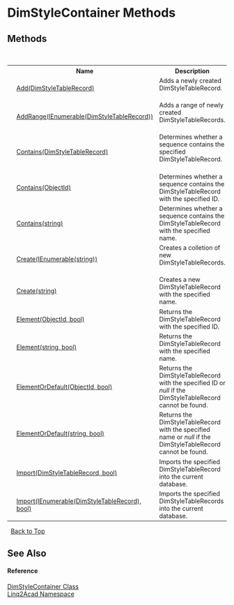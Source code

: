 # DimStyleContainer Methods
 

## Methods
&nbsp;<table><tr><th></th><th>Name</th><th>Description</th></tr><tr><td>![Public method](media/pubmethod.gif "Public method")</td><td><a href="M_Linq2Acad_DimStyleContainer_Add.md">Add(DimStyleTableRecord)</a></td><td>
Adds a newly created DimStyleTableRecord.
&nbsp;</tr><tr><td>![Public method](media/pubmethod.gif "Public method")</td><td><a href="M_Linq2Acad_DimStyleContainer_AddRange.md">AddRange(IEnumerable(DimStyleTableRecord))</a></td><td>
Adds a range of newly created DimStyleTableRecords.
&nbsp;</tr><tr><td>![Public method](media/pubmethod.gif "Public method")</td><td><a href="M_Linq2Acad_DimStyleContainer_Contains_1.md">Contains(DimStyleTableRecord)</a></td><td>
Determines whether a sequence contains the specified DimStyleTableRecord.
&nbsp;</tr><tr><td>![Public method](media/pubmethod.gif "Public method")</td><td><a href="M_Linq2Acad_DimStyleContainer_Contains.md">Contains(ObjectId)</a></td><td>
Determines whether a sequence contains the DimStyleTableRecord with the specified ID.
&nbsp;</tr><tr><td>![Public method](media/pubmethod.gif "Public method")</td><td><a href="M_Linq2Acad_DimStyleContainer_Contains_2.md">Contains(string)</a></td><td>
Determines whether a sequence contains the DimStyleTableRecord with the specified name.
&nbsp;</tr><tr><td>![Public method](media/pubmethod.gif "Public method")</td><td><a href="M_Linq2Acad_DimStyleContainer_Create.md">Create(IEnumerable(string))</a></td><td>
Creates a colletion of new DimStyleTableRecords.
&nbsp;</tr><tr><td>![Public method](media/pubmethod.gif "Public method")</td><td><a href="M_Linq2Acad_DimStyleContainer_Create_1.md">Create(string)</a></td><td>
Creates a new DimStyleTableRecord with the specified name.
&nbsp;</tr><tr><td>![Public method](media/pubmethod.gif "Public method")</td><td><a href="M_Linq2Acad_DimStyleContainer_Element.md">Element(ObjectId, bool)</a></td><td>
Returns the DimStyleTableRecord with the specified ID.
&nbsp;</tr><tr><td>![Public method](media/pubmethod.gif "Public method")</td><td><a href="M_Linq2Acad_DimStyleContainer_Element_1.md">Element(string, bool)</a></td><td>
Returns the DimStyleTableRecord with the specified name.
&nbsp;</tr><tr><td>![Public method](media/pubmethod.gif "Public method")</td><td><a href="M_Linq2Acad_DimStyleContainer_ElementOrDefault.md">ElementOrDefault(ObjectId, bool)</a></td><td>
Returns the DimStyleTableRecord with the specified ID or <i>null</i> if the DimStyleTableRecord cannot be found.
&nbsp;</tr><tr><td>![Public method](media/pubmethod.gif "Public method")</td><td><a href="M_Linq2Acad_DimStyleContainer_ElementOrDefault_1.md">ElementOrDefault(string, bool)</a></td><td>
Returns the DimStyleTableRecord with the specified name or <i>null</i> if the DimStyleTableRecord cannot be found.
&nbsp;</tr><tr><td>![Public method](media/pubmethod.gif "Public method")</td><td><a href="M_Linq2Acad_DimStyleContainer_Import_1.md">Import(DimStyleTableRecord, bool)</a></td><td>
Imports the specified DimStyleTableRecord into the current database.
&nbsp;</tr><tr><td>![Public method](media/pubmethod.gif "Public method")</td><td><a href="M_Linq2Acad_DimStyleContainer_Import.md">Import(IEnumerable(DimStyleTableRecord), bool)</a></td><td>
Imports the specified DimStyleTableRecords into the current database.
&nbsp;</tr></table>&nbsp;
<a href="#dimstylecontainer-methods">Back to Top</a>

## See Also


#### Reference
<a href="T_Linq2Acad_DimStyleContainer.md">DimStyleContainer Class</a><br /><a href="N_Linq2Acad.md">Linq2Acad Namespace</a><br />
